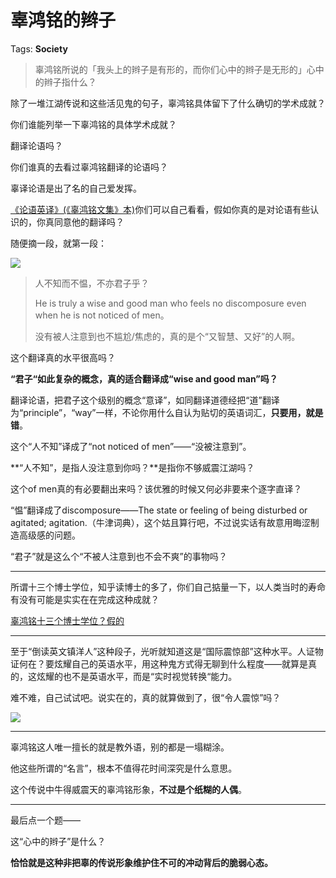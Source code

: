 # 辜鸿铭的辫子

Tags: **Society**

> 辜鸿铭所说的「我头上的辫子是有形的，而你们心中的辫子是无形的」心中的辫子指什么？



除了一堆江湖传说和这些活见鬼的句子，辜鸿铭具体留下了什么确切的学术成就？

你们谁能列举一下辜鸿铭的具体学术成就？

翻译论语吗？

你们谁真的去看过辜鸿铭翻译的论语吗？

辜译论语是出了名的自己爱发挥。

[《论语英译》(《辜鸿铭文集》本)](https://link.zhihu.com/?target=http%3A//sssch.net/Admin/ckfinder/userfiles/files/shujixiazai/shujijijin/%25E8%25AE%25BA%25E8%25AF%25AD/%25E3%2580%258A%25E8%25AE%25BA%25E8%25AF%25AD%25E8%258B%25B1%25E8%25AF%2591%25E3%2580%258B%28%25E3%2580%258A%25E8%25BE%259C%25E9%25B8%25BF%25E9%2593%25AD%25E6%2596%2587%25E9%259B%2586%25E3%2580%258B%25E6%259C%25AC%29.pdf)你们可以自己看看，假如你真的是对论语有些认识的，你真同意他的翻译吗？

随便摘一段，就第一段：

![](https://pic1.zhimg.com/50/v2-591f80e29afff46a7c45db369109fe16_720w.jpg?source=1940ef5c)
> 人不知而不愠，不亦君子乎？  
>   
> He is truly a wise and good man who feels no discomposure even when he is not noticed of men。  
>   
> 没有被人注意到也不尴尬/焦虑的，真的是个“又智慧、又好”的人啊。

这个翻译真的水平很高吗？

**“君子“如此复杂的概念，真的适合翻译成“wise and good man”吗？**

翻译论语，把君子这个级别的概念“意译”，如同翻译道德经把“道”翻译为“principle”，“way”一样，不论你用什么自认为贴切的英语词汇，**只要用，就是错**。

这个“人不知”译成了“not noticed of men”——“没被注意到”。

**“人不知”，是指人没注意到你吗？**是指你不够威震江湖吗？

这个of men真的有必要翻出来吗？该优雅的时候又何必非要来个逐字直译？

“愠”翻译成了discomposure——The state or feeling of being disturbed or agitated; agitation.（牛津词典），这个姑且算行吧，不过说实话有故意用晦涩制造高级感的问题。

“君子”就是这么个“不被人注意到也不会不爽”的事物吗？



---

所谓十三个博士学位，知乎读博士的多了，你们自己掂量一下，以人类当时的寿命有没有可能是实实在在完成这种成就？

[辜鸿铭十三个博士学位？假的](https://link.zhihu.com/?target=http%3A//www.360doc.cn/article/4071104_709581208.html)  




---

至于“倒读英文镇洋人”这种段子，光听就知道这是“国际震惊部”这种水平。人证物证何在？要炫耀自己的英语水平，用这种鬼方式得无聊到什么程度——就算是真的，这炫耀的也不是英语水平，而是“实时视觉转换“能力。

难不难，自己试试吧。说实在的，真的就算做到了，很“令人震惊”吗？

![](https://pica.zhimg.com/50/v2-3792a6f5b77cf4ff53ec5626e4202e86_720w.jpg?source=1940ef5c)  




---

辜鸿铭这人唯一擅长的就是教外语，别的都是一塌糊涂。

他这些所谓的“名言”，根本不值得花时间深究是什么意思。

  


这个传说中牛得威震天的辜鸿铭形象，**不过是个纸糊的人偶**。

  




---

最后点一个题——

这“心中的辫子”是什么？

**恰恰就是这种非把辜的传说形象维护住不可的冲动背后的脆弱心态。**



